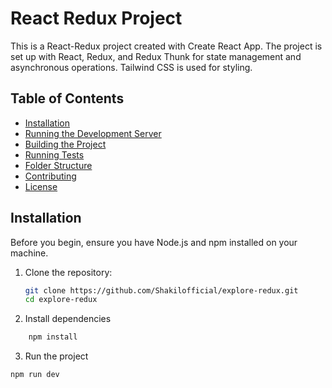 # React Redux Project

This is a React-Redux project created with Create React App. The project is set up with React, Redux, and Redux Thunk for state management and asynchronous operations. Tailwind CSS is used for styling.

## Table of Contents

- [Installation](#installation)
- [Running the Development Server](#running-the-development-server)
- [Building the Project](#building-the-project)
- [Running Tests](#running-tests)
- [Folder Structure](#folder-structure)
- [Contributing](#contributing)
- [License](#license)

## Installation

Before you begin, ensure you have Node.js and npm installed on your machine.

1. Clone the repository:
   ```bash
   git clone https://github.com/Shakilofficial/explore-redux.git
   cd explore-redux
   ```

2. Install dependencies
```bash
    npm install
```

3. Run the project
```bash
npm run dev
```